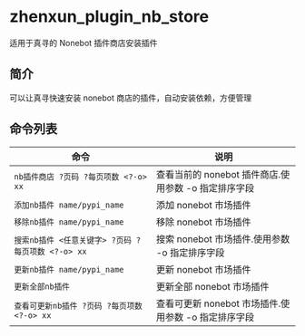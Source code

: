 # zhenxun_plugin_nb_store

适用于真寻的 Nonebot 插件商店安装插件

## 简介

可以让真寻快速安装 nonebot 商店的插件，自动安装依赖，方便管理

## 命令列表

| 命令                           | 说明                        |
| ------------------------------ | --------------------------- |
| `nb插件商店 ?页码 ?每页项数 <?-o> xx`   | 查看当前的 nonebot 插件商店.使用参数 -o 指定排序字段 |
| `添加nb插件 name/pypi_name` | 添加 nonebot 市场插件       |
| `移除nb插件 name/pypi_name` | 移除 nonebot 市场插件       |
| `搜索nb插件 <任意关键字> ?页码 ?每页项数 <?-o> xx`      | 搜索 nonebot 市场插件.使用参数 -o 指定排序字段       |
| `更新nb插件 name/pypi_name` | 更新 nonebot 市场插件       |
| `更新全部nb插件`               | 更新全部 nonebot 市场插件   |
| `查看可更新nb插件 ?页码 ?每页项数 <?-o> xx` | 查看可更新 nonebot 市场插件.使用参数 -o 指定排序字段 |
